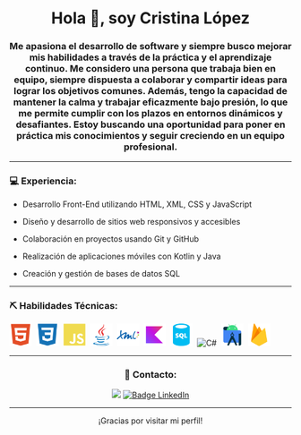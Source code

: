 <div id="header" align="center">
  <h1 align="center">Hola 👋, soy Cristina López</h1>
  <h3>Me apasiona el desarrollo de software y siempre busco mejorar mis habilidades a través de la práctica y el aprendizaje continuo. Me considero una persona que trabaja bien en equipo, siempre dispuesta a colaborar y compartir ideas para lograr los objetivos comunes. Además, tengo la capacidad de mantener la calma y trabajar eficazmente bajo presión, lo que me permite cumplir con los plazos en entornos dinámicos y desafiantes. Estoy buscando una oportunidad para poner en práctica mis conocimientos y seguir creciendo en un equipo profesional.</h3>
</div>
<hr>
<div id="experiencia">
  <h3>💻 Experiencia:</h3>
  <ul>
    <li>
      <p>Desarrollo Front-End utilizando HTML, XML, CSS y JavaScript</p>
    </li>
    <li>
      <p>Diseño y desarrollo de sitios web responsivos y accesibles</p>
    </li>
    <li>
      <p>Colaboración en proyectos usando Git y GitHub</p>
    </li>
    <li>
      <p>Realización de aplicaciones móviles con Kotlin y Java</p>
    </li>
     <li>
      <p>Creación y gestión de bases de datos SQL</p>
    </li>
  </ul>
</div>
<hr>
<div id="skills" align="left">
  <h3>⛏️ Habilidades Técnicas:</h3>
  <div>
    <img src="https://github.com/devicons/devicon/blob/master/icons/html5/html5-plain.svg" title="HTML5" alt="HTML5" width="40" height="40"/>&nbsp;
    <img src="https://github.com/devicons/devicon/blob/master/icons/css3/css3-plain.svg" title="CSS3" alt="CSS3" width="40" height="40"/>&nbsp;
    <img src="https://github.com/devicons/devicon/blob/master/icons/javascript/javascript-plain.svg" title="JavaScript" alt="JavaScript" width="40" height="40"/>&nbsp;
    <img src="https://github.com/devicons/devicon/blob/master/icons/java/java-original.svg" title="Java" alt="Java" width="40" height="40"/>&nbsp;
    <img src="https://github.com/devicons/devicon/blob/master/icons/xml/xml-original.svg" title="XML" alt="XML" width="40" height="40"/>&nbsp;
    <img src="https://github.com/devicons/devicon/blob/master/icons/kotlin/kotlin-original.svg" title="Kotlin" alt="Kotlin" width="40" height="40"/>&nbsp;
    <img src="https://github.com/AngelikaWebDev/icons/blob/main/skills/sql-blue.svg" title="MySQL" alt="MySQL" width="40" height="40"/>&nbsp;
    <img src="https://img.icons8.com/nolan/512/c-sharp-logo.png" title="C#" alt="C#" width="40" height="40"/>&nbsp;
    <img src="https://github.com/devicons/devicon/blob/master/icons/androidstudio/androidstudio-original.svg" title="Android Studio" alt="Android Studio" width="40" height="40"/>&nbsp;
    <img src="https://github.com/devicons/devicon/blob/master/icons/firebase/firebase-original.svg" title="Firebase" alt="Firebase" width="40" height="40"/>&nbsp;
  </div>
</div>
<hr>
<div id="contacto" align="center">
  <h3>📧 Contacto:</h3>
</div>
<div id="badges" align="center">
  <a href="mailto:cristinalopz.dev@hotmail.com"><img src="https://img.shields.io/badge/Gmail-D14836?style=for-the-badge&logo=gmail&logoColor=white"></a>
  <a href="https://www.linkedin.com/in/cristinalopz"><img src="https://img.shields.io/badge/LinkedIn-0077B5?style=for-the-badge&logo=linkedin&logoColor=white" alt="Badge LinkedIn"/></a>
</div>
<hr>
<div align="center">
  ¡Gracias por visitar mi perfil!
</div>
